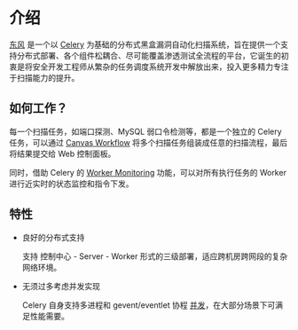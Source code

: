 # 介绍

[东风](/) 是一个以 [Celery](http://www.celeryproject.org/) 为基础的分布式黑盒漏洞自动化扫描系统，旨在提供一个支持分布式部署、各个组件松耦合、尽可能覆盖渗透测试全流程的平台，它诞生的初衷是将安全开发工程师从繁杂的任务调度系统开发中解放出来，投入更多精力专注于扫描能力的提升。

## 如何工作？

每一个扫描任务，如端口探测、MySQL 弱口令检测等，都是一个独立的 Celery 任务，可以通过 [Canvas Workflow](https://docs.celeryproject.org/en/latest/userguide/canvas.html) 将多个扫描任务组装成任意的扫描流程，最后将结果提交给 Web 控制面板。

同时，借助 Celery 的 [Worker Monitoring](https://docs.celeryproject.org/en/latest/userguide/monitoring.html) 功能，可以对所有执行任务的 Worker 进行近实时的状态监控和指令下发。

## 特性

- 良好的分布式支持

  支持 控制中心 - Server - Worker 形式的三级部署，适应跨机房跨网段的复杂网络环境。

- 无须过多考虑并发实现

  Celery 自身支持多进程和 gevent/eventlet 协程 [并发](https://docs.celeryproject.org/en/latest/userguide/workers.html#concurrency)，在大部分场景下可满足性能需要。
